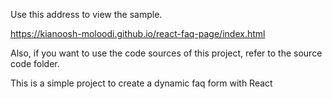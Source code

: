 Use this address to view the sample.

https://kianoosh-moloodi.github.io/react-faq-page/index.html

Also, if you want to use the code sources of this project, refer to the source code folder.

This is a simple project to create a dynamic faq form with React
